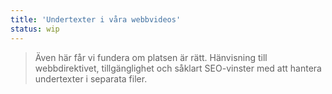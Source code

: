 ```yaml
---
title: 'Undertexter i våra webbvideos'
status: wip
---
```

> Även här får vi fundera om platsen är rätt. Hänvisning till webbdirektivet, tillgänglighet och såklart SEO-vinster med att hantera undertexter i separata filer.
